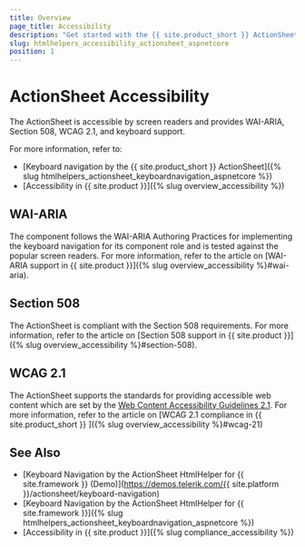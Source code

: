 ```yaml
---
title: Overview
page_title: Accessibility
description: "Get started with the {{ site.product_short }} ActionSheet by Telerik UI and learn about its accessibility support for WAI-ARIA, Section 508, and WCAG 2.1."
slug: htmlhelpers_accessibility_actionsheet_aspnetcore
position: 1
---
```


# ActionSheet Accessibility

The ActionSheet is accessible by screen readers and provides WAI-ARIA, Section 508, WCAG 2.1, and keyboard support.

For more information, refer to:
* [Keyboard navigation by the {{ site.product_short }} ActionSheet]({% slug htmlhelpers_actionsheet_keyboardnavigation_aspnetcore %})
* [Accessibility in {{ site.product }}]({% slug overview_accessibility %})

## WAI-ARIA

The component follows the WAI-ARIA Authoring Practices for implementing the keyboard navigation for its component role and is tested against the popular screen readers. For more information, refer to the article on [WAI-ARIA support in {{ site.product }}]({% slug overview_accessibility %}#wai-aria).

## Section 508

The ActionSheet is compliant with the Section 508 requirements. For more information, refer to the article on [Section 508 support in {{ site.product }}]({% slug overview_accessibility %}#section-508).

## WCAG 2.1

The ActionSheet supports the standards for providing accessible web content which are set by the [Web Content Accessibility Guidelines 2.1](https://www.w3.org/TR/WCAG/). For more information, refer to the article on [WCAG 2.1 compliance in {{ site.product_short }} ]({% slug overview_accessibility %}#wcag-21)

## See Also

* [Keyboard Navigation by the ActionSheet HtmlHelper for {{ site.framework }} (Demo)](https://demos.telerik.com/{{ site.platform }}/actionsheet/keyboard-navigation)
* [Keyboard Navigation by the ActionSheet HtmlHelper for {{ site.framework }}]({% slug htmlhelpers_actionsheet_keyboardnavigation_aspnetcore %})
* [Accessibility in {{ site.product }}]({% slug compliance_accessibility %})
